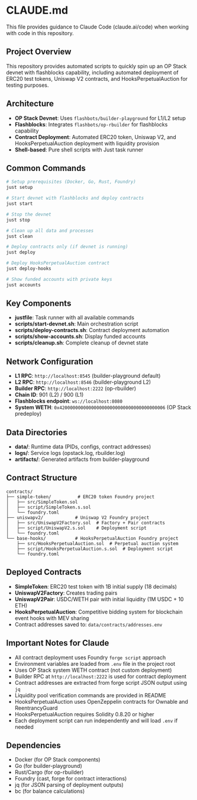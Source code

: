 # CLAUDE.md

This file provides guidance to Claude Code (claude.ai/code) when working with code in this repository.

## Project Overview

This repository provides automated scripts to quickly spin up an OP Stack devnet with flashblocks capability, including automated deployment of ERC20 test tokens, Uniswap V2 contracts, and HooksPerpetualAuction for testing purposes.

## Architecture

- **OP Stack Devnet**: Uses `flashbots/builder-playground` for L1/L2 setup
- **Flashblocks**: Integrates `flashbots/op-rbuilder` for flashblocks capability
- **Contract Deployment**: Automated ERC20 token, Uniswap V2, and HooksPerpetualAuction deployment with liquidity provision
- **Shell-based**: Pure shell scripts with Just task runner

## Common Commands

```bash
# Setup prerequisites (Docker, Go, Rust, Foundry)
just setup

# Start devnet with flashblocks and deploy contracts
just start

# Stop the devnet
just stop

# Clean up all data and processes
just clean

# Deploy contracts only (if devnet is running)
just deploy

# Deploy HooksPerpetualAuction contract
just deploy-hooks

# Show funded accounts with private keys
just accounts
```

## Key Components

- **justfile**: Task runner with all available commands
- **scripts/start-devnet.sh**: Main orchestration script
- **scripts/deploy-contracts.sh**: Contract deployment automation
- **scripts/show-accounts.sh**: Display funded accounts
- **scripts/cleanup.sh**: Complete cleanup of devnet state

## Network Configuration

- **L1 RPC**: `http://localhost:8545` (builder-playground default)
- **L2 RPC**: `http://localhost:8546` (builder-playground L2)
- **Builder RPC**: `http://localhost:2222` (op-rbuilder)
- **Chain ID**: 901 (L2) / 900 (L1)
- **Flashblocks endpoint**: `ws://localhost:8080`
- **System WETH**: `0x4200000000000000000000000000000000000006` (OP Stack predeploy)

## Data Directories

- **data/**: Runtime data (PIDs, configs, contract addresses)
- **logs/**: Service logs (opstack.log, rbuilder.log)
- **artifacts/**: Generated artifacts from builder-playground

## Contract Structure

```
contracts/
├── simple-token/          # ERC20 token Foundry project
│   ├── src/SimpleToken.sol
│   ├── script/SimpleToken.s.sol
│   └── foundry.toml
├── uniswapv2/            # Uniswap V2 Foundry project
│   ├── src/UniswapV2Factory.sol  # Factory + Pair contracts
│   ├── script/UniswapV2.s.sol    # Deployment script
│   └── foundry.toml
└── base-hooks/           # HooksPerpetualAuction Foundry project
    ├── src/HooksPerpetualAuction.sol  # Perpetual auction system
    ├── script/HooksPerpetualAuction.s.sol  # Deployment script
    └── foundry.toml
```

## Deployed Contracts

- **SimpleToken**: ERC20 test token with 1B initial supply (18 decimals)
- **UniswapV2Factory**: Creates trading pairs
- **UniswapV2Pair**: USDC/WETH pair with initial liquidity (1M USDC + 10 ETH)
- **HooksPerpetualAuction**: Competitive bidding system for blockchain event hooks with MEV sharing
- Contract addresses saved to: `data/contracts/addresses.env`

## Important Notes for Claude

- All contract deployment uses Foundry `forge script` approach
- Environment variables are loaded from `.env` file in the project root
- Uses OP Stack system WETH contract (not custom deployment)
- Builder RPC at `http://localhost:2222` is used for contract deployment
- Contract addresses are extracted from forge script JSON output using `jq`
- Liquidity pool verification commands are provided in README
- HooksPerpetualAuction uses OpenZeppelin contracts for Ownable and ReentrancyGuard
- HooksPerpetualAuction requires Solidity 0.8.20 or higher
- Each deployment script can run independently and will load `.env` if needed

## Dependencies

- Docker (for OP Stack components)
- Go (for builder-playground)
- Rust/Cargo (for op-rbuilder)
- Foundry (cast, forge for contract interactions)
- jq (for JSON parsing of deployment outputs)
- bc (for balance calculations)